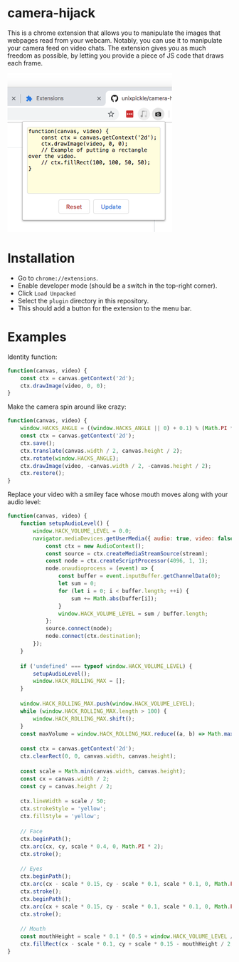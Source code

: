 # camera-hijack

This is a chrome extension that allows you to manipulate the images that webpages read from your webcam. Notably, you can use it to manipulate your camera feed on video chats. The extension gives you as much freedom as possible, by letting you provide a piece of JS code that draws each frame.

![Screenshot of the extension](screenshot.png)

# Installation

 * Go to `chrome://extensions`.
 * Enable developer mode (should be a switch in the top-right corner).
 * Click `Load Unpacked`
 * Select the `plugin` directory in this repository.
 * This should add a button for the extension to the menu bar.

# Examples

Identity function:

```js
function(canvas, video) {
    const ctx = canvas.getContext('2d');
    ctx.drawImage(video, 0, 0);
}
```

Make the camera spin around like crazy:

```js
function(canvas, video) {
    window.HACKS_ANGLE = ((window.HACKS_ANGLE || 0) + 0.1) % (Math.PI * 2);
    const ctx = canvas.getContext('2d');
    ctx.save();
    ctx.translate(canvas.width / 2, canvas.height / 2);
    ctx.rotate(window.HACKS_ANGLE);
    ctx.drawImage(video, -canvas.width / 2, -canvas.height / 2);
    ctx.restore();
}
```

Replace your video with a smiley face whose mouth moves along with your audio level:

```js
function(canvas, video) {
    function setupAudioLevel() {
        window.HACK_VOLUME_LEVEL = 0.0;
        navigator.mediaDevices.getUserMedia({ audio: true, video: false }).then((stream) => {
            const ctx = new AudioContext();
            const source = ctx.createMediaStreamSource(stream);
            const node = ctx.createScriptProcessor(4096, 1, 1);
            node.onaudioprocess = (event) => {
                const buffer = event.inputBuffer.getChannelData(0);
                let sum = 0;
                for (let i = 0; i < buffer.length; ++i) {
                    sum += Math.abs(buffer[i]);
                }
                window.HACK_VOLUME_LEVEL = sum / buffer.length;
            };
            source.connect(node);
            node.connect(ctx.destination);
        });
    }

    if ('undefined' === typeof window.HACK_VOLUME_LEVEL) {
        setupAudioLevel();
        window.HACK_ROLLING_MAX = [];
    }

    window.HACK_ROLLING_MAX.push(window.HACK_VOLUME_LEVEL);
    while (window.HACK_ROLLING_MAX.length > 100) {
        window.HACK_ROLLING_MAX.shift();
    }
    const maxVolume = window.HACK_ROLLING_MAX.reduce((a, b) => Math.max(a, b), 0.001);

    const ctx = canvas.getContext('2d');
    ctx.clearRect(0, 0, canvas.width, canvas.height);

    const scale = Math.min(canvas.width, canvas.height);
    const cx = canvas.width / 2;
    const cy = canvas.height / 2;

    ctx.lineWidth = scale / 50;
    ctx.strokeStyle = 'yellow';
    ctx.fillStyle = 'yellow';

    // Face
    ctx.beginPath();
    ctx.arc(cx, cy, scale * 0.4, 0, Math.PI * 2);
    ctx.stroke();

    // Eyes
    ctx.beginPath();
    ctx.arc(cx - scale * 0.15, cy - scale * 0.1, scale * 0.1, 0, Math.PI * 2);
    ctx.stroke();
    ctx.beginPath();
    ctx.arc(cx + scale * 0.15, cy - scale * 0.1, scale * 0.1, 0, Math.PI * 2);
    ctx.stroke();

    // Mouth
    const mouthHeight = scale * 0.1 * (0.5 + window.HACK_VOLUME_LEVEL / maxVolume);
    ctx.fillRect(cx - scale * 0.1, cy + scale * 0.15 - mouthHeight / 2, scale * 0.2, mouthHeight);
}
```
